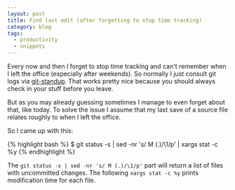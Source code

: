 ```yaml
---
layout: post
title: Find last edit (after forgetting to stop time tracking)
category: blog
tags:
  - productivity
  - snippets 
---
```


Every now and then I forget to stop time tracking and can't remember when I left the office
(especially after weekends). So normally I just consult git logs via [git-standup][gs]. That works
pretty nice because you should always check in your stuff before you leave.

But as you may already guessing sometimes I manage to even forget about that, like today. To solve
the issue I assume that my last save of a source file relates roughly to when I left the office.

So I came up with this:

{% highlight bash %}
$ git status -s | sed -nr 's/ M (.)/\1/p' | xargs stat -c %y
{% endhighlight %}

The `git status -s | sed -nr 's/ M (.)/\1/p'` part will return a list of files with uncommitted
changes. The following `xargs stat -c %y` prints modification time for each file.

[gs]: https://github.com/kamranahmedse/git-standup 
